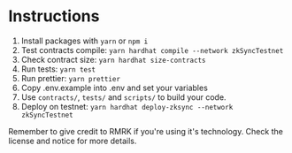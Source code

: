 # Instructions

1. Install packages with `yarn` or `npm i`
2. Test contracts compile: `yarn hardhat compile --network zkSyncTestnet`
3. Check contract size: `yarn hardhat size-contracts`
4. Run tests: `yarn test`
5. Run prettier: `yarn prettier`
6. Copy .env.example into .env and set your variables
7. Use `contracts/`, `tests/` and `scripts/` to build your code.
8. Deploy on testnet: `yarn hardhat deploy-zksync --network zkSyncTestnet`

Remember to give credit to RMRK if you're using it's technology. Check the license and notice for more details.
